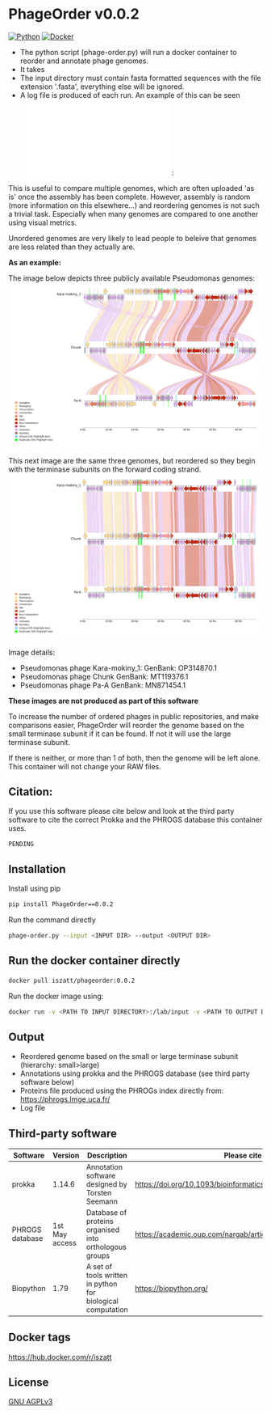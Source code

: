 # PhageOrder v0.0.2
[![Python](https://img.shields.io/badge/python-3670A0?style=for-the-badge&logo=python&logoColor=ffdd54)](https://pypi.org/project/PhageOrder/)
[![Docker](https://img.shields.io/badge/docker-%230db7ed.svg?style=for-the-badge&logo=docker&logoColor=white)](https://hub.docker.com/repository/docker/iszatt/phageorder/general)

* The python script (phage-order.py) will run a docker container to reorder and annotate phage genomes.
* It takes 
* The input directory must contain fasta formatted sequences with the file extension '.fasta', everything else will be ignored.
* A log file is produced of each run. An example of this can be seen ![here](example_output/docker_log.tsv): 

This is useful to compare multiple genomes, which are often uploaded 'as is' once the assembly has been complete. However, assembly is random (more information on this elsewhere...) and reordering genomes is not such a trivial task. Especially when many genomes are compared to one another using visual metrics. 

Unordered genomes are very likely to lead people to beleive that genomes are less related than they actually are.

**As an example:** 

The image below depicts three publicly available Pseudomonas genomes:
![Unordered genomes](example_images/pseud_unordered.png)

This next image are the same three genomes, but reordered so they begin with the terminase subunits on the forward coding strand.
![Ordered genomes](example_images/pseud_ordered.png)

Image details:
* Pseudomonas phage Kara-mokiny_1: GenBank: OP314870.1
* Pseudomonas phage Chunk GenBank: MT119376.1
* Pseudomonas phage Pa-A GenBank: MN871454.1

**These images are not produced as part of this software**

To increase the number of ordered phages in public repositories, and make comparisons easier, PhageOrder will reorder the genome based on the small terminase subunit if it can be found. If not it will use the large terminase subunit.

If there is neither, or more than 1 of both, then the genome will be left alone.
This container will not change your RAW files. 

## Citation:
If you use this software please cite below and look at the third party software to cite the correct Prokka and the PHROGS database this container uses.
```
PENDING
```

## Installation
Install using pip
```sh
pip install PhageOrder==0.0.2
```

Run the command directly 
```sh
phage-order.py --input <INPUT DIR> --output <OUTPUT DIR>
```

## Run the docker container directly
```sh
docker pull iszatt/phageorder:0.0.2
```

Run the docker image using:
```sh
docker run -v <PATH TO INPUT DIRECTORY>:/lab/input -v <PATH TO OUTPUT DIRECTORY>:/lab/output iszatt/phageorder:0.0.2 /lab/bin/annotate.sh
```

## Output
* Reordered genome based on the small or large terminase subunit (hierarchy: small>large)
* Annotations using prokka and the PHROGS database (see third party software below)
* Proteins file produced using the PHROGs index directly from: https://phrogs.lmge.uca.fr/
* Log file

## Third-party software
| Software | Version | Description | Please cite |
| -------- | -------- | -------- | -------- |
| prokka | 1.14.6 | Annotation software designed by Torsten Seemann | https://doi.org/10.1093/bioinformatics/btu153 |
| PHROGS database | 1st May access | Database of proteins organised into orthologous groups | https://academic.oup.com/nargab/article/3/3/lqab067/6342220 |
| Biopython | 1.79 | A set of tools written in python for biological computation | https://biopython.org/ |

## Docker tags
https://hub.docker.com/r/iszatt

## License
[GNU AGPLv3](https://github.com/JoshuaIszatt/phage_order/blob/master/LICENSE.md)
